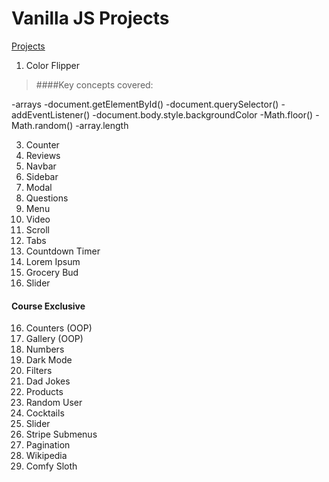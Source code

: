 # Vanilla JS Projects

[Projects](https://www.vanillajavascriptprojects.com/)

1. Color Flipper

>####Key concepts covered:

-arrays
-document.getElementById()
-document.querySelector()
-addEventListener()
-document.body.style.backgroundColor
-Math.floor()
-Math.random()
-array.length


3. Counter
4. Reviews
5. Navbar
6. Sidebar
7. Modal
8. Questions
9. Menu
10. Video
11. Scroll
12. Tabs
13. Countdown Timer
14. Lorem Ipsum
15. Grocery Bud
16. Slider

#### Course Exclusive

16. Counters (OOP)
17. Gallery (OOP)
18. Numbers
19. Dark Mode
20. Filters
21. Dad Jokes
22. Products
23. Random User
24. Cocktails
25. Slider
26. Stripe Submenus
27. Pagination
28. Wikipedia
29. Comfy Sloth

